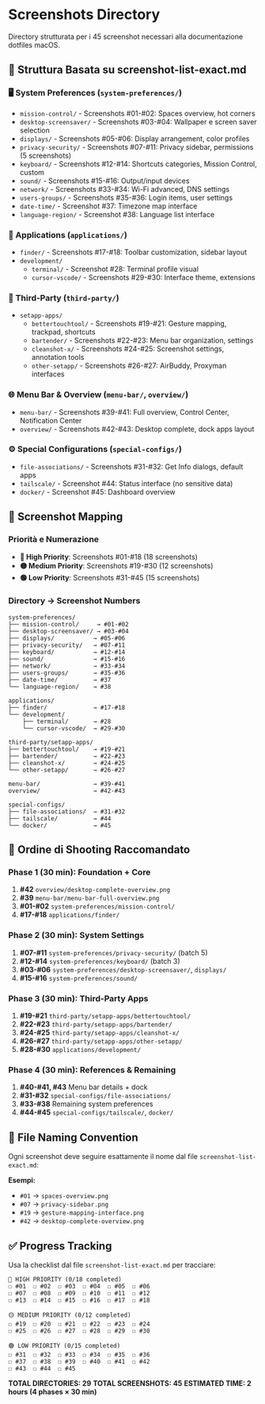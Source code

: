 # Screenshots Directory

Directory strutturata per i 45 screenshot necessari alla documentazione dotfiles macOS.

## 📁 Struttura Basata su screenshot-list-exact.md

### 🖥️ System Preferences (`system-preferences/`)

- `mission-control/` - Screenshots #01-#02: Spaces overview, hot corners
- `desktop-screensaver/` - Screenshots #03-#04: Wallpaper e screen saver selection
- `displays/` - Screenshots #05-#06: Display arrangement, color profiles
- `privacy-security/` - Screenshots #07-#11: Privacy sidebar, permissions (5 screenshots)
- `keyboard/` - Screenshots #12-#14: Shortcuts categories, Mission Control, custom
- `sound/` - Screenshots #15-#16: Output/input devices
- `network/` - Screenshots #33-#34: Wi-Fi advanced, DNS settings
- `users-groups/` - Screenshots #35-#36: Login items, user settings
- `date-time/` - Screenshot #37: Timezone map interface
- `language-region/` - Screenshot #38: Language list interface

### 📱 Applications (`applications/`)

- `finder/` - Screenshots #17-#18: Toolbar customization, sidebar layout
- `development/`
  - `terminal/` - Screenshot #28: Terminal profile visual
  - `cursor-vscode/` - Screenshots #29-#30: Interface theme, extensions

### 🔧 Third-Party (`third-party/`)

- `setapp-apps/`
  - `bettertouchtool/` - Screenshots #19-#21: Gesture mapping, trackpad, shortcuts
  - `bartender/` - Screenshots #22-#23: Menu bar organization, settings
  - `cleanshot-x/` - Screenshots #24-#25: Screenshot settings, annotation tools
  - `other-setapp/` - Screenshots #26-#27: AirBuddy, Proxyman interfaces

### 🌐 Menu Bar & Overview (`menu-bar/`, `overview/`)

- `menu-bar/` - Screenshots #39-#41: Full overview, Control Center, Notification Center
- `overview/` - Screenshots #42-#43: Desktop complete, dock apps layout

### ⚙️ Special Configurations (`special-configs/`)

- `file-associations/` - Screenshots #31-#32: Get Info dialogs, default apps
- `tailscale/` - Screenshot #44: Status interface (no sensitive data)
- `docker/` - Screenshot #45: Dashboard overview

## 📸 Screenshot Mapping

### Priorità e Numerazione

- **🔴 High Priority**: Screenshots #01-#18 (18 screenshots)
- **🟡 Medium Priority**: Screenshots #19-#30 (12 screenshots)
- **🟢 Low Priority**: Screenshots #31-#45 (15 screenshots)

### Directory → Screenshot Numbers

```
system-preferences/
├── mission-control/     → #01-#02
├── desktop-screensaver/ → #03-#04
├── displays/           → #05-#06
├── privacy-security/   → #07-#11
├── keyboard/           → #12-#14
├── sound/              → #15-#16
├── network/            → #33-#34
├── users-groups/       → #35-#36
├── date-time/          → #37
└── language-region/    → #38

applications/
├── finder/             → #17-#18
└── development/
    ├── terminal/       → #28
    └── cursor-vscode/  → #29-#30

third-party/setapp-apps/
├── bettertouchtool/    → #19-#21
├── bartender/          → #22-#23
├── cleanshot-x/        → #24-#25
└── other-setapp/       → #26-#27

menu-bar/               → #39-#41
overview/               → #42-#43

special-configs/
├── file-associations/  → #31-#32
├── tailscale/          → #44
└── docker/             → #45
```

## 🎯 Ordine di Shooting Raccomandato

### Phase 1 (30 min): Foundation + Core

1. **#42** `overview/desktop-complete-overview.png`
2. **#39** `menu-bar/menu-bar-full-overview.png`
3. **#01-#02** `system-preferences/mission-control/`
4. **#17-#18** `applications/finder/`

### Phase 2 (30 min): System Settings

1. **#07-#11** `system-preferences/privacy-security/` (batch 5)
2. **#12-#14** `system-preferences/keyboard/` (batch 3)
3. **#03-#06** `system-preferences/desktop-screensaver/`, `displays/`
4. **#15-#16** `system-preferences/sound/`

### Phase 3 (30 min): Third-Party Apps

1. **#19-#21** `third-party/setapp-apps/bettertouchtool/`
2. **#22-#23** `third-party/setapp-apps/bartender/`
3. **#24-#25** `third-party/setapp-apps/cleanshot-x/`
4. **#26-#27** `third-party/setapp-apps/other-setapp/`
5. **#28-#30** `applications/development/`

### Phase 4 (30 min): References & Remaining

1. **#40-#41, #43** Menu bar details + dock
2. **#31-#32** `special-configs/file-associations/`
3. **#33-#38** Remaining system preferences
4. **#44-#45** `special-configs/tailscale/`, `docker/`

## 📝 File Naming Convention

Ogni screenshot deve seguire esattamente il nome dal file `screenshot-list-exact.md`:

**Esempi:**

- `#01` → `spaces-overview.png`
- `#07` → `privacy-sidebar.png`
- `#19` → `gesture-mapping-interface.png`
- `#42` → `desktop-complete-overview.png`

## ✅ Progress Tracking

Usa la checklist dal file `screenshot-list-exact.md` per tracciare:

```
🔴 HIGH PRIORITY (0/18 completed)
☐ #01  ☐ #02  ☐ #03  ☐ #04  ☐ #05  ☐ #06
☐ #07  ☐ #08  ☐ #09  ☐ #10  ☐ #11  ☐ #12
☐ #13  ☐ #14  ☐ #15  ☐ #16  ☐ #17  ☐ #18

🟡 MEDIUM PRIORITY (0/12 completed)
☐ #19  ☐ #20  ☐ #21  ☐ #22  ☐ #23  ☐ #24
☐ #25  ☐ #26  ☐ #27  ☐ #28  ☐ #29  ☐ #30

🟢 LOW PRIORITY (0/15 completed)  
☐ #31  ☐ #32  ☐ #33  ☐ #34  ☐ #35  ☐ #36
☐ #37  ☐ #38  ☐ #39  ☐ #40  ☐ #41  ☐ #42
☐ #43  ☐ #44  ☐ #45
```

**TOTAL DIRECTORIES: 29**
**TOTAL SCREENSHOTS: 45**
**ESTIMATED TIME: 2 hours (4 phases × 30 min)**
